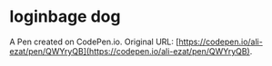 # loginbage dog

A Pen created on CodePen.io. Original URL: [https://codepen.io/ali-ezat/pen/QWYryQB](https://codepen.io/ali-ezat/pen/QWYryQB).

